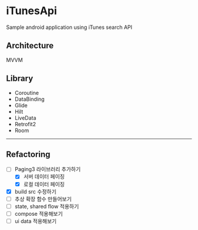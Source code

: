 # iTunesApi
Sample android application using iTunes search API 

## Architecture
MVVM

## Library
* Coroutine
* DataBinding
* Glide
* Hilt
* LiveData
* Retrofit2
* Room

-------

## Refactoring

- [ ] Paging3 라이브러리 추가하기
  - [x] 서버 데이터 페이징
  - [x] 로컬 데이터 페이징   
- [x] build src 수정하기
- [ ] 추상 확장 함수 만들어보기
- [ ] state, shared flow 적용하기
- [ ] compose 적용해보기
- [ ] ui data 적용해보기 
